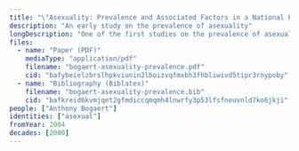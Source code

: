 ```yaml
---
title: "\"Asexuality: Prevalence and Associated Factors in a National Probability Sample\""
description: "An early study on the prevalence of asexuality"
longDescription: "One of the first studies on the prevalence of asexuality which defines asexuality in terms of sexual attraction and does not pathologize asexuals"
files:
  - name: "Paper (PDF)"
    mediaType: "application/pdf"
    filename: "bogaert-asexuality-prevalence.pdf"
    cid: "bafybeielzbrslhpkviunin2lboizvqfmxbh3fhbliwivd5tipr3rnypoby"
  - name: "Bibliography (Biblatex)"
    filename: "bogaert-asexuality-prevalence.bib"
    cid: "bafkreid6kvmjqet2gfmdiccqmqmh4lnwrfy3p53lfsfneuvnld7ko6jkji"
people: ["Anthony Bogaert"]
identities: ["asexual"]
fromYear: 2004
decades: [2000]
---
```

